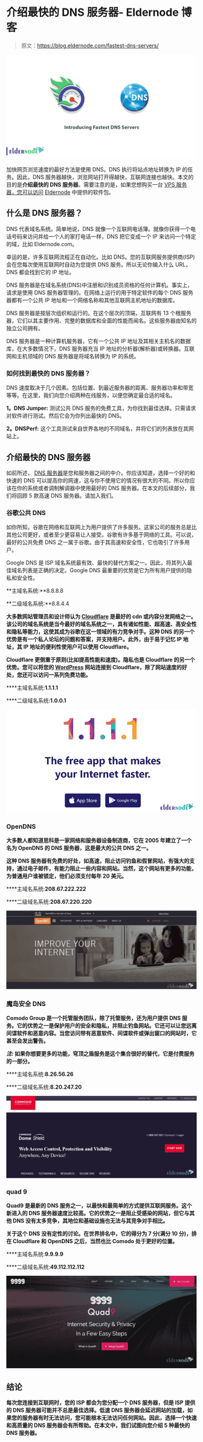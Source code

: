 # 介绍最快的 DNS 服务器- Eldernode 博客

> 原文：<https://blog.eldernode.com/fastest-dns-servers/>

![Introducing Fastest DNS Servers](img/bd9b138ae7849d11685776b77ba85816.png)

加快网页浏览速度的最好方法是使用 DNS。DNS 执行将站点地址转换为 IP 的任务。因此，DNS 服务器越快，浏览网站打开得越快，互联网连接也越快。本文的目的是**介绍最快的 DNS 服务器**。需要注意的是，如果您想购买一台 [VPS 服务器，您可以访问](https://eldernode.com/vps/) [Eldernode](https://eldernode.com/) 中提供的软件包。

## **什么是 DNS 服务器？**

DNS 代表域名系统。简单地说，DNS 就像一个互联网电话簿。就像你获得一个电话号码来访问并给一个人的家打电话一样，DNS 把它变成一个 IP 来访问一个特定的域，比如 Eldernode.com。

幸运的是，许多互联网流程正在自动化。比如 DNS。您的互联网服务提供商(ISP)会在您每次使用互联网时自动为您提供 DNS 服务。所以无论你输入什么 URL，DNS 都会找到它的 IP 地址。

DNS 服务器是在域名系统(DNS)中注册和识别成员资格的任何计算机。事实上，请求是使用 DNS 服务器管理的。在网络上运行的用于特定软件的每个 DNS 服务器都有一个公共 IP 地址和一个网络名称和其他互联网主机地址的数据库。

DNS 服务器是按层次组织和运行的。在这个层次的顶端，互联网有 13 个根服务器，它们以其主要作用、完整的数据库和全面的性能而闻名。这些服务器由知名的独立公司拥有。

DNS 服务器是一种计算机服务器，它有一个公共 IP 地址及其相关主机名的数据库，在大多数情况下，DNS 服务器充当 IP 地址的分析器(解析器)或转换器。互联网和主机领域的 DNS 服务器是将域名转换为 IP 的系统。

### **如何找到最快的 DNS 服务器？**

DNS 速度取决于几个因素。包括位置、到最近服务器的距离、服务器功率和带宽等等。在这里，我们向您介绍两种在线服务，以便您确定最合适的域名。

**1。DNS Jumper:** 测试公共 DNS 服务的免费工具，为你找到最佳选择。只需请求对软件进行测试。然后它会为你列出最快的 DNS。

**2。DNSPerf:** 这个工具测试来自世界各地的不同域名，并将它们的列表放在其网站上。

## **介绍最快的 DNS 服务器**

如前所述， [DNS 服务器](https://blog.eldernode.com/install-and-configure-dns-server-on-windows/)是您和服务器之间的中介。你应该知道，选择一个好的和快速的 DNS 可以提高你的网速，这与你不使用它的情况有很大的不同。所以你应该在你的系统或者调制解调器中使用最好的 DNS 服务器。在本文的后续部分，我们将回顾 5 款高速 DNS 服务器。请加入我们。

### **谷歌公共 DNS**

如你所知，谷歌在网络和互联网上为用户提供了许多服务。这家公司的服务总是比其他公司更好，或者至少更容易让人接受。谷歌有许多基于网络的工具。可以说，最好的公共免费 DNS 之一属于谷歌。由于其高速和安全性，它也吸引了许多用户。

Google DNS 是 ISP 域名系统最有效、最快的替代方案之一。因此，将其列入最佳域名列表是正确的决定。Google DNS 最重要的优势是它为所有用户提供的隐私和安全性。

**主域名系统:**8.8.8.8

**二级域名系统:**8.8.4.4

**大多数网站管理员和设计师认为 [Cloudflare](https://blog.eldernode.com/cloudflare-cdn-and-cdn-features/) 是最好的 cdn 或内容分发网络之一。该公司的域名系统是当今最好的域名系统之一，具有诸如性能、超高速、高安全性和隐私等能力，这使其成为谷歌在这一领域的有力竞争对手。这种 DNS 的另一个优势是有一个私人论坛的问题和答案，并支持用户。此外，由于易于记忆 IP 地址，其 IP 地址的便利性使用户可以使用 Cloudflare。**

**Cloudflare 更侧重于原则(比如提高性能和速度)。隐私也是 Cloudflare 的另一个优势。您可以将您的 [WordPress](https://blog.eldernode.com/tag/wordpress/) 网站连接到 Cloudflare，除了网站速度的好处，您还可以访问一系列免费功能。**

****主域名系统:**1.1.1.1**

****二级域名系统:**1.0.0.1**

**![cloudflare dns](img/7cd9a5665c3cfc6398c89e45ddc0ff1e.png)**

### ****OpenDNS****

**大多数人都知道思科是一家网络和服务器设备制造商，它在 2005 年建立了一个名为 OpenDNS 的 DNS 服务器，这是最大的公共 DNS 之一。**

**这种 DNS 服务器有免费的好处，如高速，阻止访问钓鱼和假冒网站，有强大的支持，通过电子邮件，有能力阻止一些内容和网站。当然，这个网站有更多的功能，为普通用户谁被锁定，他们必须支付每年 20 美元。**

****主域名系统:**208.67.222.222**

****二级域名系统:**208.67.220.220**

**![openDNS](img/ee8972adb6597939886687f5903c610e.png)**

### ****魔岛安全 DNS****

**Comodo Group 是一个托管服务团队，除了托管服务，还为用户提供 DNS 服务。它的优势之一是保护用户的安全和隐私，并阻止钓鱼网站。它还可以让您远离间谍软件和恶意内容。当您访问带有恶意软件、间谍软件或弹出窗口的网站时，它甚至会发出警告。**

*****注:*** 如果你想要更多的功能，穹顶之盾服务是这个集合很好的替代，它是付费服务的一部分。**

****主域名系统:**8.26.56.26**

****二级域名系统:**8.20.247.20**

**![comodo dns](img/a327570d750ec687d54425a63ad724ce.png)**

### ****quad 9****

**Quad9 是最新的 DNS 服务之一，以最快和最简单的方式提供互联网服务。这个新进入的 DNS 服务器速度比较高。它的优势之一是阻止受感染的网站，但它与其他 DNS 没有太多竞争，其地位和基础设施也无法与其竞争对手相比。**

**关于这个 DNS 没有定性的讨论。在世界排名中，它的得分为 7 分(满分 10 分)，排在 Cloudflare 和 OpenDNS 之后，当然也比 Comodo 处于更好的位置。**

****主域名系统:**9.9.9.9**

****二级域名系统:**49.112.112.112**

**![Quad9 dns](img/c482aabf0d8982f68ad6bcd9d3c2df38.png)**

## **结论**

**每次您连接到互联网时，您的 ISP 都会为您分配一个 DNS 服务器，但是 ISP 提供的 DNS 服务器可能并不总是最佳选择。低速 DNS 服务器会延迟网站的加载，如果您的服务器有时无法访问，您可能根本无法访问任何网站。因此，选择一个快速和高质量的 DNS 服务器会有所帮助。在本文中，我们试图向您介绍 5 种最快的 DNS 服务器。**